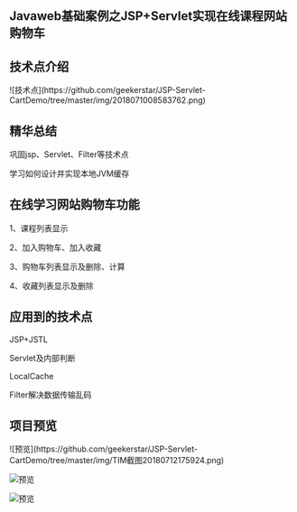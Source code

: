 ## Javaweb基础案例之JSP+Servlet实现在线课程网站购物车

<h2>技术点介绍</h2>
![技术点](https://github.com/geekerstar/JSP-Servlet-CartDemo/tree/master/img/2018071008583762.png)

<h2>精华总结</h2>
巩固jsp、Servlet、Filter等技术点

学习如何设计并实现本地JVM缓存

<h2>在线学习网站购物车功能</h2>
1、课程列表显示

2、加入购物车、加入收藏

3、购物车列表显示及删除、计算

4、收藏列表显示及删除

<h2>应用到的技术点</h2>
JSP+JSTL

Servlet及内部判断

LocalCache

Filter解决数据传输乱码


<h2>项目预览</h2>
![预览](https://github.com/geekerstar/JSP-Servlet-CartDemo/tree/master/img/TIM截图20180712175924.png)

![预览](https://github.com/geekerstar/JSP-Servlet-CartDemo/tree/master/img/TIM截图20180712175935.png)

![预览](https://github.com/geekerstar/JSP-Servlet-CartDemo/tree/master/img/TIM截图20180712175944.png)